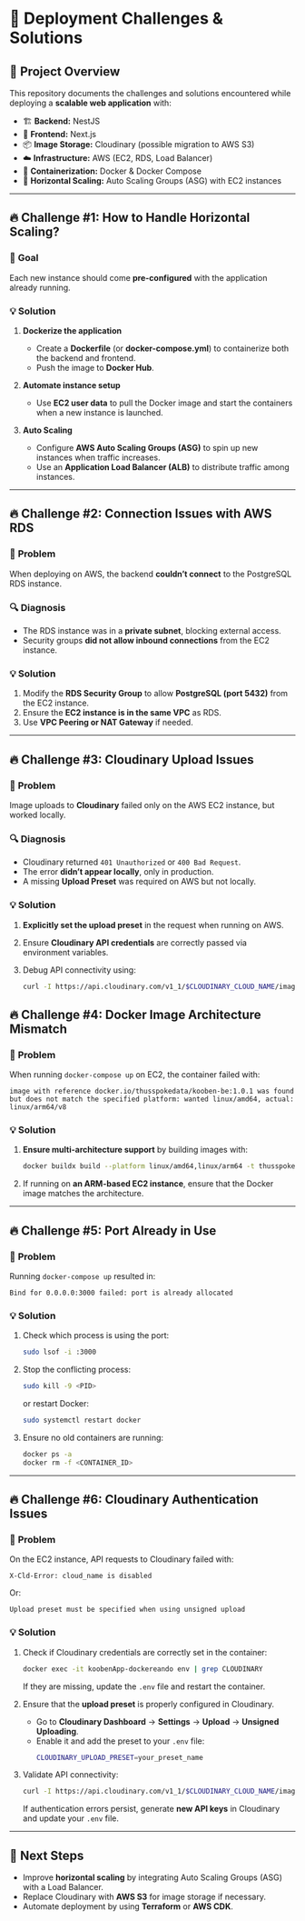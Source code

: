 # 🚀 Deployment Challenges & Solutions

## 📍 Project Overview
This repository documents the challenges and solutions encountered while deploying a **scalable web application** with:

- 🏗 **Backend:** NestJS
- 🎨 **Frontend:** Next.js
- 📦 **Image Storage:** Cloudinary (possible migration to AWS S3)
- ☁️ **Infrastructure:** AWS (EC2, RDS, Load Balancer)
- 🐳 **Containerization:** Docker & Docker Compose
- 🔄 **Horizontal Scaling:** Auto Scaling Groups (ASG) with EC2 instances

---

## 🔥 **Challenge #1: How to Handle Horizontal Scaling?**
### 🎯 **Goal**
Each new instance should come **pre-configured** with the application already running.

### 💡 **Solution**
1. **Dockerize the application**  
   - Create a **Dockerfile** (or **docker-compose.yml**) to containerize both the backend and frontend.
   - Push the image to **Docker Hub**.

2. **Automate instance setup**  
   - Use **EC2 user data** to pull the Docker image and start the containers when a new instance is launched.

3. **Auto Scaling**  
   - Configure **AWS Auto Scaling Groups (ASG)** to spin up new instances when traffic increases.
   - Use an **Application Load Balancer (ALB)** to distribute traffic among instances.

---

## 🔥 **Challenge #2: Connection Issues with AWS RDS**
### 🎯 **Problem**
When deploying on AWS, the backend **couldn’t connect** to the PostgreSQL RDS instance.

### 🔍 **Diagnosis**
- The RDS instance was in a **private subnet**, blocking external access.
- Security groups **did not allow inbound connections** from the EC2 instance.

### 💡 **Solution**
1. Modify the **RDS Security Group** to allow **PostgreSQL (port 5432)** from the EC2 instance.
2. Ensure the **EC2 instance is in the same VPC** as RDS.
3. Use **VPC Peering or NAT Gateway** if needed.

---

## 🔥 **Challenge #3: Cloudinary Upload Issues**
### 🎯 **Problem**
Image uploads to **Cloudinary** failed only on the AWS EC2 instance, but worked locally.

### 🔍 **Diagnosis**
- Cloudinary returned `401 Unauthorized` or `400 Bad Request`.
- The error **didn’t appear locally**, only in production.
- A missing **Upload Preset** was required on AWS but not locally.

### 💡 **Solution**
1. **Explicitly set the upload preset** in the request when running on AWS.
2. Ensure **Cloudinary API credentials** are correctly passed via environment variables.
3. Debug API connectivity using:

   ```sh
   curl -I https://api.cloudinary.com/v1_1/$CLOUDINARY_CLOUD_NAME/image/upload
   ```

## 🔥 **Challenge #4: Docker Image Architecture Mismatch**

### 🎯 **Problem**
When running `docker-compose up` on EC2, the container failed with:

```
image with reference docker.io/thusspokedata/kooben-be:1.0.1 was found but does not match the specified platform: wanted linux/amd64, actual: linux/arm64/v8
```

### 💡 **Solution**
1. **Ensure multi-architecture support** by building images with:

   ```sh
   docker buildx build --platform linux/amd64,linux/arm64 -t thusspokedata/kooben-be:latest --push .
   ```

2. If running on **an ARM-based EC2 instance**, ensure that the Docker image matches the architecture.

---

## 🔥 **Challenge #5: Port Already in Use**

### 🎯 **Problem**
Running `docker-compose up` resulted in:

```
Bind for 0.0.0.0:3000 failed: port is already allocated
```

### 💡 **Solution**
1. Check which process is using the port:
   ```sh
   sudo lsof -i :3000
   ```

2. Stop the conflicting process:
   ```sh
   sudo kill -9 <PID>
   ```
   or restart Docker:
   ```sh
   sudo systemctl restart docker
   ```

3. Ensure no old containers are running:
   ```sh
   docker ps -a
   docker rm -f <CONTAINER_ID>
   ```

---

## 🔥 **Challenge #6: Cloudinary Authentication Issues**

### 🎯 **Problem**
On the EC2 instance, API requests to Cloudinary failed with:

```
X-Cld-Error: cloud_name is disabled
```

Or:

```
Upload preset must be specified when using unsigned upload
```

### 💡 **Solution**
1. Check if Cloudinary credentials are correctly set in the container:
   ```sh
   docker exec -it koobenApp-dockereando env | grep CLOUDINARY
   ```
   If they are missing, update the `.env` file and restart the container.

2. Ensure that the **upload preset** is properly configured in Cloudinary.
   - Go to **Cloudinary Dashboard** → **Settings** → **Upload** → **Unsigned Uploading**.
   - Enable it and add the preset to your `.env` file:
     ```sh
     CLOUDINARY_UPLOAD_PRESET=your_preset_name
     ```

3. Validate API connectivity:
   ```sh
   curl -I https://api.cloudinary.com/v1_1/$CLOUDINARY_CLOUD_NAME/image/upload
   ```
   If authentication errors persist, generate **new API keys** in Cloudinary and update your `.env` file.

---

## 🚀 **Next Steps**
- Improve **horizontal scaling** by integrating Auto Scaling Groups (ASG) with a Load Balancer.
- Replace Cloudinary with **AWS S3** for image storage if necessary.
- Automate deployment by using **Terraform** or **AWS CDK**.



